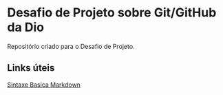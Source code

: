 # Desafio de Projeto sobre Git/GitHub da Dio
Repositório criado para o Desafio de Projeto.

## Links úteis
[Sintaxe Basica Markdown](www.markdown.guide.org/basic-syntax/)

